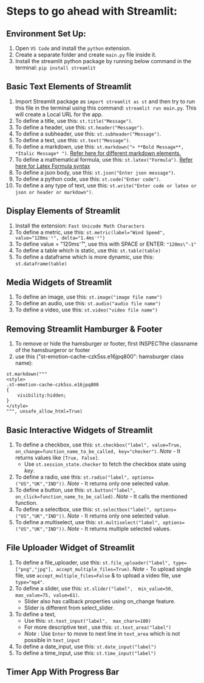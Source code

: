 # Steps to go ahead with Streamlit:
## Environment Set Up:
1. Open ```VS Code``` and install the ```python``` extension.
2. Create a separate folder and create ```main.py``` file inside it.
3. Install the streamlit python package by running below command in the terminal: ```pip install streamlit```

## Basic Text Elements of Streamlit
1. Import Streamlit package as ```import streamlit as st``` and then try to run this file in the terminal using this command: ```streamlit run main.py```. This will create a Local URL for the app.
2. To define a title, use this: ```st.title("Message")```.
3. To define a header, use this: ```st.header("Message")```.
4. To define a subheader, use this: ```st.subheader("Message")```. 
5. To define a text, use this: ```st.text("Message")```.
6. To define a markdown, use this: ```st.markdown("> **Bold Message**, *Italic Message* ")```. [Refer here for different markdown elements.](https://www.markdownguide.org/cheat-sheet/)
7. To define a mathematical formula, use this: ```st.latex("Formula")```. [Refer here for Latex Formula syntax](https://katex.org/docs/supported)
8. To define a json body, use this: ```st.json("Enter json message")```.
9. To define a python code, use this: ```st.code("Enter code")```.
9. To define a any type of text, use this: ```st.write("Enter code or latex or json or header or markdown")```.

## Display Elements of Streamlit
1. Install the extension: ```Fast Unicode Math Characters```
2. To define a metric, use this: ```st.metric(label="Wind Speed", value="120ms⁻¹", delta="1.4ms⁻¹")```
3. To define value = "120ms⁻¹", use this with SPACE or ENTER: ```"120ms\^-1"```
4. To define a table which is static, use this: ```st.table(table)```
5. To define a dataframe which is more dynamic, use this: ```st.dataframe(table)```

##  Media Widgets of Streamlit
1. To define an image, use this: ```st.image("image file name")```
2. To define an audio, use this: ```st.audio("audio file name")```
3. To define a video, use this: ```st.video("video file name")```

## Removing Streamlit Hamburger & Footer
1. To remove or hide the hamsburger or footer, first INSPECTthe  classname of the hamsburgeror or footer
2. use this ("st-emotion-cache-czk5ss.e16jpq800": hamsburger class name):
```
st.markdown("""
<style>
.st-emotion-cache-czk5ss.e16jpq800
{
    visibility:hidden;            
}
</style>
""", unsafe_allow_html=True)
```

## Basic Interactive Widgets of Streamlit
1. To define a checkbox, use this: ```st.checkbox("label", value=True, on_change=function_name_to_be_called, key="checker")```. *Note* - It returns values like ```[True, False]```.
    - Use ```st.session_state.checker``` to fetch the checkbox state using *key*.
2. To define a radio, use this: ```st.radio("label", options=("US","UK","IND"))```. *Note* - It returns only one selected value.
3. To define a button, use this: ```st.button("label", on_click=function_name_to_be_called)```. *Note* - It calls the mentioned function.
4. To define a selectbox, use this: ```st.selectbox("label", options=("US","UK","IND"))```. *Note* - It returns only one selected value.
5. To define a multiselect, use this: ```st.multiselect("label", options=("US","UK","IND"))```. *Note* - It returns multiple selected values.

## File Uploader Widget of Streamlit
1. To define a file_uploader, use this: ```st.file_uploader("label", type=["png","jpg"], accept_multiple_files=True)```. *Note* - To upload single file, use ```accept_multiple_files=False``` & to upload a video file, use ```type="mp4"```.
2. To define a slider, use this: ```st.slider("label",  min_value=50, max_value=75, value=61)```.
    - Slider also has callback properties using on_change feature.
    - Slider is different from select_slider.
2. To define a text,
    - Use this: ```st.text_input("label",  max_chars=100)```
    - For more descriptive text , use this: ```st.text_area("label")```
    - *Note* : Use ```Enter``` to move to next line in ```text_area``` which is not possible in ```text_input```
3. To define a date_input, use this: ```st.date_input("label")```
4. To define a time_input, use this: ```st.time_input("label")```

## Timer App With Progress Bar